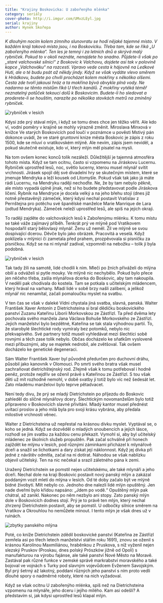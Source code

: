 ```yaml
---
title: "Krajiny Boskovicka: U zabořenýho mlénka"
category: seriály
cover-photo: http://i.imgur.com/UMvzLEyl.jpg
serial: krajiny
author: Hynek Skořepa
---
```


*K dlouhým nocím kolem zimního slunovratu se hodí nějaké tajemné místo. V každém kraji taková místa jsou, i na Boskovicku. Třeba tam, kde se říká „U zabořenýho mlénka“. Ten les je temný i za letních dnů a skrývá malý rybníček. Pokud to v okolí neznáte, nenajdete ho snadno. Půjdete-li však po „staré valchovské silnici“ z Boskovic k Valchovu, dojdete asi tak v polovině kopce „Valchováku“ na rozcestí. Vpravo vede cesta k hájovně na Ledkové Huti, ale o té budu psát až někdy jindy. Když se však vydáte vlevo směrem k Hrádkovu, budete po chvíli procházet kolem mokřiny s několika olšemi. Cesta zde tvoří jakousi hráz a ta mokřina bývá obvykle plná vody. Ne nadarmo se těmto místům říká U třech kanálů. Z mokřiny vytéká téměř neznatelný potůček tekoucí dolů k Boskovicím. Budete-li ho sledovat a proderete-li se houštím, narazíte po několika stovkách metrů na zmíněný rybníček.*

<img src="http://i.imgur.com/rAUQwmA.jpg" alt="rybníček v lesích" class="img-responsive img-popup" data-author="Hynek Skořepa">

Kdysi zde prý stával mlýn, i když se tomu dnes chce jen těžko věřit. Ale kdo ví, vodní poměry v krajině se mohly výrazně změnit. Miroslava Minxová v knížce Ve starých Boskovicích pod loučí v poznámce u pověsti Mstivý pán dokonce uvádí, že ve staré gruntovní knize města Boskovic je zápis z roku 1500, kde se mluví o vratíkovském mlýně. Ale nevím, zápis jsem neviděl, a pokud skutečně existuje, kdo ví, který mlýn měl pisatel na mysli.

Na tom ovšem konec konců tolik nezáleží. Důležitější je tajemná atmosféra tohoto místa. Když se tam ocitnu, často si vzpomenu na Jiráskovu Lucernu. Rybníček uprostřed lesů, noc, světlo lucerny, kterou musel mlynář svítit vrchnosti. Jirásek spojil děj své divadelní hry se skutečným místem, které se jmenuje Mendryka a leží kousek od Litomyšle. Pokud však tak jako já máte rádi Lucernu, na Mendryku raději nechoďte. Ne, že by tam nebylo pěkně, ale místo vypadá úplně jinak, než si ho budete představovat podle Jiráskova líčení. Rybník na Mendryce je docela velký a na jeho břehu stojí (dnes již notně přestavěný) zámeček, který kdysi nechal postavit Vratislav z Pernštejna pro potěchu své španělské manželce Marie Manrique de Lara (odtud Mendryka). Zámeček neleží uprostřed lesů, ale spíš na jejich okraji.

To raději zajděte do valchovských lesů k Zabořenýmu mlénku. K tomu místu se také váže zajímavý příběh. Tenkrát prý ve mlýně pod Vratíkovem hospodařil starý bělovlasý mlynář. Ženu už neměl. Žil ve mlýně se svou dospívající dcerou. Děvče bylo jako obrázek. Pracovitá a veselá. Když poklízela v mlýnici či zametala před prahem, prozpěvovala si písničku za písničkou. Když se na ni mlynář zadíval, vzpomněl na nebožku – tolik jí byla podobná.

<img src="http://i.imgur.com/hD7bMOq.jpg" alt="rybníček v lesích" class="img-responsive img-popup" data-author="Hynek Skořepa">

Tak tady žili na samotě, lidé chodili k nim. Mleči po žních přiváželi do mlýna obilí a odváželi si pytle mouky. Ve mlýně nic nechybělo. Pokud bylo přece jen něčeho třeba, zašla mlynářova dcerka do Boskovic, aby tam nakoupila. V neděli pak chodívala do kostela. Tam se potkala s učitelským mládencem, který hrával na varhany. Mladí lidé v sobě brzy našli zalíbení, a jelikož mlynář nic nenamítal, začali pomaloučku myslet na svatbu.

V ten čas se však v daleké Vídni chystala jiná svatba, slavná, panská. Walter František Xaver Antonín z Dietrichsteina si bral dědičku boskovického panství Zuzanu Kateřinu Liborii Morkovskou ze Zástřizl. Ta před dvěma lety pochovala svého manžela Jana Václava Bohuše Morkovského ze Zástřizl. Jejich manželství bylo bezdětné, Kateřina se tak stala výhodnou partií. To, že starobylé šlechtické rody vymíraly bez potomků, nebylo nic překvapivého. Své partnery totiž museli vyhledávat mezi šlechtici sobě rovnými a těch zase tolik nebylo. Občas docházelo ke sňatkům vysloveně mezi příbuznými, aby se majetek nedrobil, ale zvětšoval. Tak ovšem docházelo ke genetické degeneraci.

Sám Walter František Xaver byl původně předurčen pro duchovní dráhu, působil jako kanovník v Olomouci. Po smrti svého bratra však musel zachraňovat dietrichštejnský rod. Zřejmě však k tomu potřeboval i hodně peněz, protože nejdřív se oženil právě s Kateřinou ze Zástřizl. S tou však děti už mít rozhodně nemohl, v době svatby jí totiž bylo víc než šedesát let. Zato mladému manželovi bylo teprve pětadvacet.

Není tedy divu, že prý se mladý Dietrichstein po příjezdu do Boskovic zahleděl do sličné mlynářovy dcery. Šlechtickým novomanželům bylo totiž připraveno v Boskovicích slavné přivítání. Mladý kantor musel přednést uvítací proslov a jeho milá byla pro svoji krásu vybrána, aby předala milostivé vrchnosti věnec.

Walter z Dietrichsteina už nepřestal na krásnou dívku myslet. Vyptával se, o koho se jedná. Když se dozvěděl o mladých snoubencích a jejich lásce, rozhodl se jim svatbu za každou cenu překazit. Vymohl si, aby byl učitelský mládenec ze školních služeb propuštěn. Pak začal schválně při honech zajíždět ke mlýnu v lesích, pod různými záminkami přicházel k mlynářově dceři a snažil se lichotkami a dary získat její náklonnost. Když jej dívka při jedné z návštěv odmítla, začal na ni dotírat. Náhodou se však nablízku objevil učitelský. Ten na nic nečekal a srazil záletného pána k zemi.

Uražený Dietrichstein se pomstil nejen učitelskému, ale také mlynáři a jeho dceři. Nechal dole na kraji Boskovic postavit nový panský mlýn a zakázal poddaným vozit mletí do mlýna v lesích. Od té doby začalo být ve mlýně bídné živobytí. Mlít nebylo co. Jednoho dne nalezli lidé mlýn opuštěný. Jen nade dveřmi bylo křídou napsáno: „Jdem po vodě.“ Opuštěný mlýn pak chátral, až zanikl. Nakonec po něm nezbylo ani stopy. Zato panský mlýn dole v Boskovicích dodnes stojí. Prý je to právě ten mlýn, který nechal zhrzený Dietrichstein postavit, aby se pomstil. U odbočky silnice směrem na Vratíkov a Okrouhlou ho nemůžete minout. I tento mlýn je však dnes už v ruinách.

<img src="http://i.imgur.com/UMvzLEy.jpg" alt="zbytky panského mlýna" class="img-responsive img-popup" data-author="Hynek Skořepa">

Poté, co kníže Dietrichstein zdědil boskovické panství (Kateřina ze Zástřizl zemřela asi po třech letech manželství stářím roku 1691), znovu se oženil s krásnou Karolínou Maxmiliánou, hraběnkou z Pruskova, s níž vyženil nejen slezský Pruskov (Proskau, dnes polský Prószków jižně od Opolí) s manufakturou na výrobu fajánse, ale také panství Nové Město na Moravě. Zastával pak různé funkce v zemské správě markrabství moravského a také bojoval ve vojnách s Turky pod slavným vojevůdcem Evženem Savojským. Byl prý šetrný až lakotný, poddaní různých jeho panství s ním proto vedli dlouhé spory o nadměrné roboty, které na nich vyžadoval.

Když se však ocitnu U zabořenýho mlénka, spíš než na Dietrichsteina vzpomenu na mlynáře, jeho dceru i jejího milého. Kam asi odešli? A představím si, jak kdysi uprostřed lesů klapal mlýn.